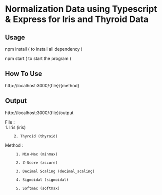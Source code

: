 
# Normalization Data using Typescript & Express for Iris and Thyroid Data

## Usage
npm install ( to install all dependency )

npm start ( to start the program )

## How To Use
http://localhost:3000/{file}/{method}

## Output
http://localhost:3000/{file}/output

File :  
        1. Iris (iris)

        2. Thyroid (thyroid)

Method : 

         1. Min-Max (minmax)

         2. Z-Score (zscore)

         3. Decimal Scaling (decimal_scaling)

         4. Sigmoidal (sigmoidal)

         5. Softmax (softmax)


